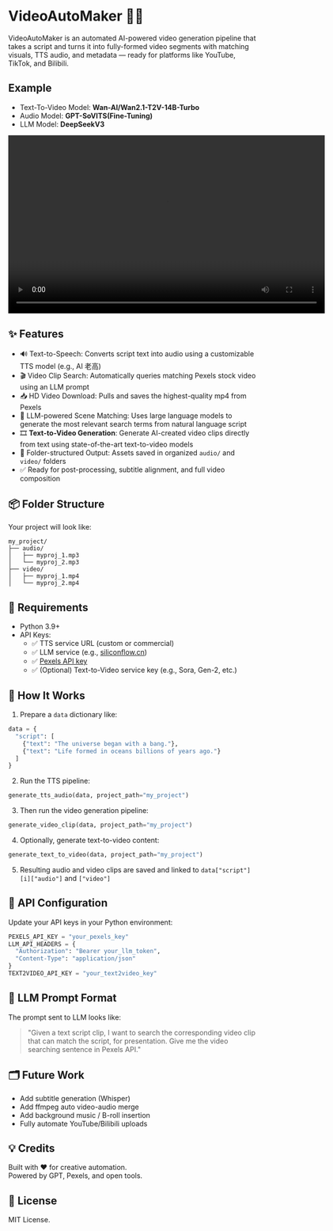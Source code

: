 # VideoAutoMaker 🎥🤖

VideoAutoMaker is an automated AI-powered video generation pipeline that takes a script and turns it into fully-formed video segments with matching visuals, TTS audio, and metadata — ready for platforms like YouTube, TikTok, and Bilibili.

## Example

- Text-To-Video Model: **Wan-AI/Wan2.1-T2V-14B-Turbo**
- Audio Model: **GPT-SoVITS(Fine-Tuning)**
- LLM Model: **DeepSeekV3**

<video width="640" height="360" controls>
  <source src="example/chinese.mp4" type="video/mp4">
  Your browser does not support the video tag.
</video>



## ✨ Features

- 🔊 Text-to-Speech: Converts script text into audio using a customizable TTS model (e.g., AI 老高)
- 🎬 Video Clip Search: Automatically queries matching Pexels stock video using an LLM prompt
- 📥 HD Video Download: Pulls and saves the highest-quality mp4 from Pexels
- 🧠 LLM-powered Scene Matching: Uses large language models to generate the most relevant search terms from natural language script
- 🎞️ **Text-to-Video Generation**: Generate AI-created video clips directly from text using state-of-the-art text-to-video models
- 📂 Folder-structured Output: Assets saved in organized `audio/` and `video/` folders
- ✅ Ready for post-processing, subtitle alignment, and full video composition

## 📦 Folder Structure

Your project will look like:

```text
my_project/
├── audio/
│   ├── myproj_1.mp3
│   └── myproj_2.mp3
├── video/
│   ├── myproj_1.mp4
│   └── myproj_2.mp4
```

## 🧩 Requirements

- Python 3.9+
- API Keys:
  - ✅ TTS service URL (custom or commercial)
  - ✅ LLM service (e.g., [siliconflow.cn](https://api.siliconflow.cn))
  - ✅ [Pexels API key](https://www.pexels.com/api/)
  - ✅ (Optional) Text-to-Video service key (e.g., Sora, Gen-2, etc.)

## 🚀 How It Works

1. Prepare a `data` dictionary like:

```python
data = {
  "script": [
    {"text": "The universe began with a bang."},
    {"text": "Life formed in oceans billions of years ago."}
  ]
}
```

2. Run the TTS pipeline:

```python
generate_tts_audio(data, project_path="my_project")
```

3. Then run the video generation pipeline:

```python
generate_video_clip(data, project_path="my_project")
```

4. Optionally, generate text-to-video content:

```python
generate_text_to_video(data, project_path="my_project")
```

5. Resulting audio and video clips are saved and linked to `data["script"][i]["audio"]` and `["video"]`

## 🔐 API Configuration

Update your API keys in your Python environment:

```python
PEXELS_API_KEY = "your_pexels_key"
LLM_API_HEADERS = {
  "Authorization": "Bearer your_llm_token",
  "Content-Type": "application/json"
}
TEXT2VIDEO_API_KEY = "your_text2video_key"
```

## 🧠 LLM Prompt Format

The prompt sent to LLM looks like:

> "Given a text script clip, I want to search the corresponding video clip that can match the script, for presentation. Give me the video searching sentence in Pexels API."

## 🗂️ Future Work

- Add subtitle generation (Whisper)
- Add ffmpeg auto video-audio merge
- Add background music / B-roll insertion
- Fully automate YouTube/Bilibili uploads

## 💡 Credits

Built with ❤️ for creative automation.  
Powered by GPT, Pexels, and open tools.

## 📄 License

MIT License.

